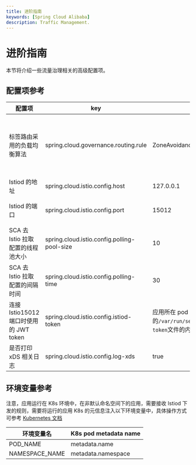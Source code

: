 ```yaml
---
title: 进阶指南
keywords: [Spring Cloud Alibaba]
description: Traffic Management.
---
```


# 进阶指南

本节将介绍一些流量治理相关的高级配置项。

## 配置项参考

| 配置项                                 | key                                         | 默认值                                                         | 说明                                                                                                                                                       |
| -------------------------------------- | ------------------------------------------- | -------------------------------------------------------------- | ---------------------------------------------------------------------------------------------------------------------------------------------------------- |
| 标签路由采用的负载均衡算法             | spring.cloud.governance.routing.rule        | ZoneAvoidanceRule                                              | 算法可以取以下值：1.RoundRobinRule 2.RandomRule 3.WeightedResponseTimeRule 4.BestAvailableRule 5.RetryRule 6.ZoneAvoidanceRule 7.AvailabilityFilteringRule |
| Istiod 的地址                          | spring.cloud.istio.config.host              | 127.0.0.1                                                      |
| Istiod 的端口                          | spring.cloud.istio.config.port              | 15012                                                          | 注：连接 15010 端口无需 TLS，连接 15012 端口需 TLS 认证                                                                                                    |
| SCA 去 Istio 拉取配置的线程池大小      | spring.cloud.istio.config.polling-pool-size | 10                                                             |
| SCA 去 Istio 拉取配置的间隔时间        | spring.cloud.istio.config.polling-time      | 30                                                             | 单位为秒                                                                                                                                                   |
| 连接 Istio15012 端口时使用的 JWT token | spring.cloud.istio.config.istiod-token      | 应用所在 pod 的`/var/run/secrets/tokens/istio-token`文件的内容 |
| 是否打印 xDS 相关日志                  | spring.cloud.istio.config.log-xds           | true                                                           |

## 环境变量参考

注意，应用运行在 K8s 环境中，在非默认命名空间下的应用，需要接收 Istiod 下发的规则，需要将运行的应用 K8s 的元信息注入以下环境变量中，具体操作方式可参考 [Kubernetes 文档](https://kubernetes.io/zh-cn/docs/tasks/inject-data-application/environment-variable-expose-pod-information)

| 环境变量名     | K8s pod metadata name |
| -------------- | --------------------- |
| POD_NAME       | metadata.name         |
| NAMESPACE_NAME | metadata.namespace    |
